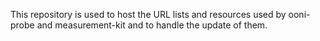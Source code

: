 This repository is used to host the URL lists and resources used by ooni-probe
and measurement-kit and to handle the update of them.
